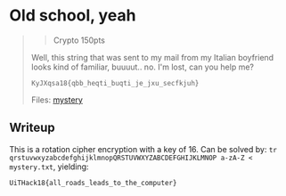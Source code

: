 # Old school, yeah

> > Crypto 150pts
> 
> Well, this string that was sent to my mail from my Italian boyfriend looks kind of familiar, buuuut.. no. I'm lost, can you help me?
> 
> ```
> KyJXqsa18{qbb_heqti_buqti_je_jxu_secfkjuh}
> ```
> 
> Files: [mystery](./mystery.txt)

## Writeup
This is a rotation cipher encryption with a key of 16. 
Can be solved by: `tr qrstuvwxyzabcdefghijklmnopQRSTUVWXYZABCDEFGHIJKLMNOP a-zA-Z < mystery.txt`, yielding:

```
UiTHack18{all_roads_leads_to_the_computer}
```
